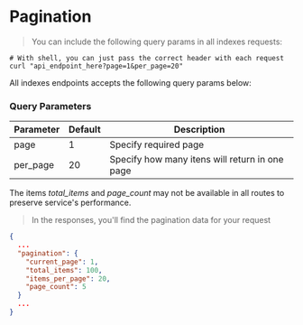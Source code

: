 # Pagination

> You can include the following query params in all indexes requests:

```shell
# With shell, you can just pass the correct header with each request
curl "api_endpoint_here?page=1&per_page=20"
```

All indexes endpoints accepts the following query params below:

<h3>Query Parameters</h3>

Parameter | Default | Description
--------- | ------- | -----------
page      | 1       | Specify required page
per_page  | 20      | Specify how many itens will return in one page

<aside class="warning">The items <i>total_items</i> and <i>page_count</i> may not be available in all routes to preserve service's performance.</aside>

> In the responses, you'll find the pagination data for your request

```json
{
  ...
  "pagination": {
    "current_page": 1,
    "total_items": 100,
    "items_per_page": 20,
    "page_count": 5
  }
  ...
}
```
